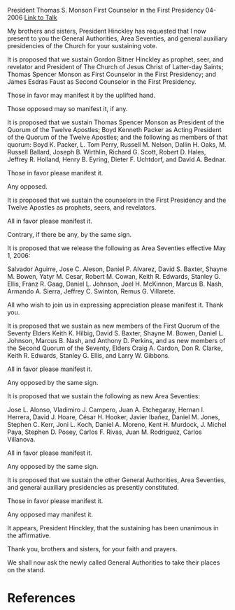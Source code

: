 President Thomas S. Monson
First Counselor in the First Presidency
04-2006
[Link to Talk](https://www.churchofjesuschrist.org/study/general-conference/2006/04/the-sustaining-of-church-officers?lang=eng)

My brothers and sisters, President Hinckley has requested that I now present to you the General Authorities, Area Seventies, and general auxiliary presidencies of the Church for your sustaining vote.

It is proposed that we sustain Gordon Bitner Hinckley as prophet, seer, and revelator and President of The Church of Jesus Christ of Latter-day Saints; Thomas Spencer Monson as First Counselor in the First Presidency; and James Esdras Faust as Second Counselor in the First Presidency.

Those in favor may manifest it by the uplifted hand.

Those opposed may so manifest it, if any.

It is proposed that we sustain Thomas Spencer Monson as President of the Quorum of the Twelve Apostles; Boyd Kenneth Packer as Acting President of the Quorum of the Twelve Apostles; and the following as members of that quorum: Boyd K. Packer, L. Tom Perry, Russell M. Nelson, Dallin H. Oaks, M. Russell Ballard, Joseph B. Wirthlin, Richard G. Scott, Robert D. Hales, Jeffrey R. Holland, Henry B. Eyring, Dieter F. Uchtdorf, and David A. Bednar.

Those in favor please manifest it.

Any opposed.

It is proposed that we sustain the counselors in the First Presidency and the Twelve Apostles as prophets, seers, and revelators.

All in favor please manifest it.

Contrary, if there be any, by the same sign.

It is proposed that we release the following as Area Seventies effective May 1, 2006:

Salvador Aguirre, Jose C. Aleson, Daniel P. Alvarez, David S. Baxter, Shayne M. Bowen, Yatyr M. Cesar, Robert M. Cowan, Keith R. Edwards, Stanley G. Ellis, Franz R. Gaag, Daniel L. Johnson, Joel H. McKinnon, Marcus B. Nash, Armando A. Sierra, Jeffrey C. Swinton, Remus G. Villarete.

All who wish to join us in expressing appreciation please manifest it. Thank you.

It is proposed that we sustain as new members of the First Quorum of the Seventy Elders Keith K. Hilbig, David S. Baxter, Shayne M. Bowen, Daniel L. Johnson, Marcus B. Nash, and Anthony D. Perkins, and as new members of the Second Quorum of the Seventy, Elders Craig A. Cardon, Don R. Clarke, Keith R. Edwards, Stanley G. Ellis, and Larry W. Gibbons.

All in favor please manifest it.

Any opposed by the same sign.

It is proposed that we sustain the following as new Area Seventies:

Jose L. Alonso, Vladimiro J. Campero, Juan A. Etchegaray, Hernan I. Herrera, David J. Hoare, César H. Hooker, Javier Ibañez, Daniel M. Jones, Stephen C. Kerr, Joni L. Koch, Daniel A. Moreno, Kent H. Murdock, J. Michel Paya, Stephen D. Posey, Carlos F. Rivas, Juan M. Rodriguez, Carlos Villanova.

All in favor please manifest it.

Any opposed by the same sign.

It is proposed that we sustain the other General Authorities, Area Seventies, and general auxiliary presidencies as presently constituted.

Those in favor please manifest it.

Any opposed may manifest it.

It appears, President Hinckley, that the sustaining has been unanimous in the affirmative.

Thank you, brothers and sisters, for your faith and prayers.

We shall now ask the newly called General Authorities to take their places on the stand.

# References
